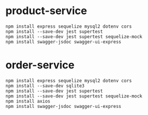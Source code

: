 # product-service

    npm install express sequelize mysql2 dotenv cors
    npm install --save-dev jest supertest
    npm install --save-dev jest supertest sequelize-mock
    npm install swagger-jsdoc swagger-ui-express

# order-service

    npm install express sequelize mysql2 dotenv cors
    npm install --save-dev sqlite3
    npm install --save-dev jest supertest
    npm install --save-dev jest supertest sequelize-mock
    npm install axios
    npm install swagger-jsdoc swagger-ui-express
